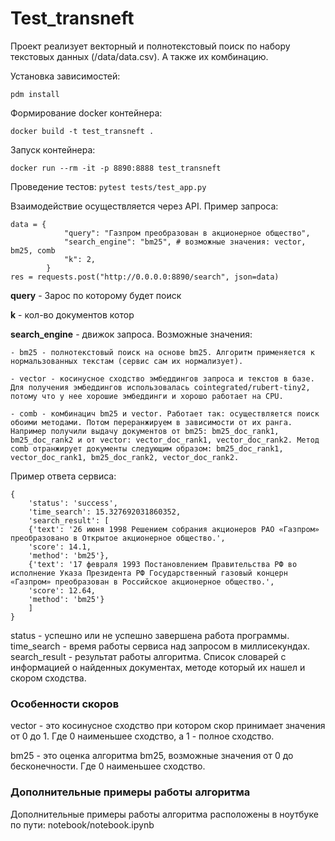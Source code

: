 # Test_transneft

Проект реализует векторный и полнотекстовый поиск по набору текстовых данных (/data/data.csv).
А также их комбинацию.

Установка зависимостей:
```
pdm install
```

Формирование docker контейнера:

```docker build -t test_transneft .```

Запуск контейнера:

```docker run --rm -it -p 8890:8888 test_transneft```

Проведение тестов:
```pytest tests/test_app.py```

Взаимодействие осуществляется через API. Пример запроса:

```
data = {
            "query": "Газпром преобразован в акционерное общество",
            "search_engine": "bm25", # возможные значения: vector, bm25, comb
            "k": 2,
        }
res = requests.post("http://0.0.0.0:8890/search", json=data)
```

**query** - Зарос по которому будет поиск

**k** - кол-во документов котор

**search_engine** - движок запроса. Возможные значения:

    - bm25 - полнотекстовый поиск на основе bm25. Алгоритм применяется к нормальзованных текстам (сервис сам их нормализует).

    - vector - косинусное сходство эмбеддингов запроса и текстов в базе. Для получения эмбеддингов использовалась cointegrated/rubert-tiny2, потому что у нее хорошие эмбеддинги и хорошо работает на CPU. 

    - comb - комбинацич bm25 и vector. Работает так: осуществляется поиск обоими методами. Потом переранжируем в зависимости от их ранга. Например получили выдачу документов от bm25: bm25_doc_rank1, bm25_doc_rank2 и от vector: vector_doc_rank1, vector_doc_rank2. Метод comb отранжирует документы следующим образом: bm25_doc_rank1, vector_doc_rank1, bm25_doc_rank2, vector_doc_rank2.

Пример ответа сервиса:
``` 
{
    'status': 'success',
    'time_search': 15.327692031860352,
    'search_result': [
    {'text': '26 июня 1998 Решением собрания акционеров РАО «Газпром» преобразовано в Открытое акционерное общество.',
    'score': 14.1,
    'method': 'bm25'},
    {'text': '17 февраля 1993 Постановлением Правительства РФ во исполнение Указа Президента РФ Государственный газовый концерн «Газпром» преобразован в Российское акционерное общество.',
    'score': 12.64,
    'method': 'bm25'}
    ]
} 
```
status - успешно или не успешно завершена работа программы.
time_search - время работы сервиса над запросом в миллисекундах.
search_result - результат работы алгоритма. Список словарей с информацией о найденных документах, методе который их нашел и скором сходства.

### Особенности скоров
vector - это косинусное сходство при котором скор принимает значения от 0 до 1. Где 0 наименьшее сходство, а 1 - полное сходство.

bm25 - это оценка алгоритма bm25, возможные значения от 0 до бесконечности. Где 0 наименьшее сходство.

### Дополнительные примеры работы алгоритма
Дополнительные примеры работы алгоритма расположены в ноутбуке по пути: notebook/notebook.ipynb